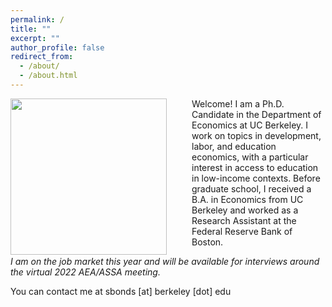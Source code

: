 ```yaml
---
permalink: /
title: ""
excerpt: ""
author_profile: false
redirect_from: 
  - /about/
  - /about.html
---
```


<img src="{{site.url}}/images/bio_photo.JPG" width="250" align="left" style="display: block; margin-right: 40px;" /> 

Welcome! I am a Ph.D. Candidate in the Department of Economics at UC Berkeley. I work on topics in development, labor, and education economics, with a particular interest in access to education in low-income contexts. Before graduate school, I received a B.A. in Economics from UC Berkeley and worked as a Research Assistant at the Federal Reserve Bank of Boston.

*I am on the job market this year and will be available for interviews around the virtual 2022 AEA/ASSA meeting.*

You can contact me at sbonds [at] berkeley [dot] edu
